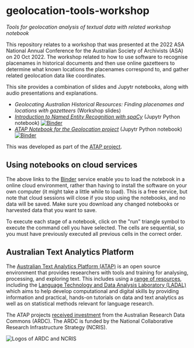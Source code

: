 # geolocation-tools-workshop

_Tools for geolocation analysis of textual data with related workshop notebook_

This repository relates to a workshop that was presented at the 2022 ASA National Annual Conference for the Australian Society of Archivists (ASA) on 20 Oct 2022. The workshop related to how to use software to recognise placenames in historical documents and then use online gazetteers to determine what known locations the placenames correspond to, and gather related geolocation data like coordinates.

This site provides a combination of slides and Jupytr notebooks, along with audio presentations and explanations. 

* _Geolocating Australian Historical Resources: Finding placenames and locations with gazetteers_ (Workshop slides)
* _[Introduction to Named Entity Recognition with spaCy](https://github.com/Australian-Text-Analytics-Platform/geolocation-tools-workshop/blob/abb322e16ca6187a74669ebc7722a7fa08c52c1b/notebooks/spacy_ner_introduction.ipynb)_ (Jupytr Python notebook)  [![Binder](https://mybinder.org/badge_logo.svg)](https://binderhub.atap-binder.cloud.edu.au/v2/gh/Australian-Text-Analytics-Platform/geolocation-tools-workshop/HEAD?labpath=notebooks%2Fspacy_ner_introduction.ipynb)
* _[ATAP Notebook for the Geolocation project](https://github.com/Australian-Text-Analytics-Platform/geolocation-tools-workshop/blob/abb322e16ca6187a74669ebc7722a7fa08c52c1b/notebooks/atap_geolocation_workshop.ipynb)_ (Jupytr Python notebook)  [![Binder](https://mybinder.org/badge_logo.svg)](https://binderhub.atap-binder.cloud.edu.au/v2/gh/Australian-Text-Analytics-Platform/geolocation-tools-workshop/HEAD?labpath=notebooks%2Fatap_geolocation_workshop.ipynb)

This was developed as part of the [ATAP project](#section-atap).

## Using notebooks on cloud services  <a class="anchor" id="section-binder"></a>

The above links to the [Binder](https://mybinder.org/) service enable you to load the notebook in a online cloud environment, rather than having to install the software on your own computer (it might take a little while to load). This is a free service, but note that cloud sessions will close if you stop using the notebooks, and no data will be saved. Make sure you download any changed notebooks or harvested data that you want to save.

To execute each stage of a notebook, click on the "run" triangle symbol to execute the command cell you have selected. The cells are sequential, so you must have previously executed all previous cells in the correct order.

## Australian Text Analytics Platform <a class="anchor" id="section-atap"></a>

The [Australian Text Analytics Platform (ATAP)](https://www.atap.edu.au) is an open source environment that provides researchers with tools and training for analysing, processing, and exploring text. This includes using a [range of resources](https://www.atap.edu.au/resources), including the [Language Technology and Data Analysis Laboratory (LADAL)](https://slcladal.github.io/) which aims to help develop computational and digital skills by providing information and practical, hands-on tutorials on data and text analytics as well as on statistical methods relevant for language research. 

The ATAP projects [received investment](https://doi.org/10.47486/PL074) from the Australian Research Data Commons (ARDC). The ARDC is funded by the National Collaborative Research Infrastructure Strategy (NCRIS).

![Logos of ARDC and NCRIS](https://user-images.githubusercontent.com/12245823/192428197-a7cd7d8c-2da4-42be-9bf9-c22b4e767af4.png)
